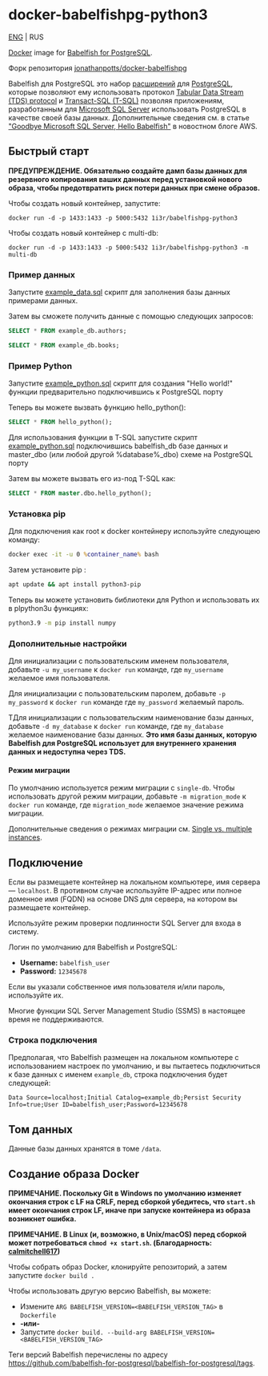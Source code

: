 # docker-babelfishpg-python3
[ENG](https://github.com/ArchaicLier/docker-babelfishpg-python3/blob/main/README.md) | RUS

[Docker](https://www.docker.com/) image for [Babelfish for PostgreSQL](https://babelfishpg.org/).

Форк репозитория [jonathanpotts/docker-babelfishpg](https://github.com/jonathanpotts/docker-babelfishpg)


Babelfish для PostgreSQL это набор [расширений](https://github.com/babelfish-for-postgresql/babelfish_extensions) для [PostgreSQL](https://www.postgresql.org/), которые позволяют ему использовать протокол  [Tabular Data Stream (TDS) protocol](https://docs.microsoft.com/openspecs/windows_protocols/ms-tds) и [Transact-SQL (T-SQL)](https://docs.microsoft.com/sql/t-sql/language-reference) позволяя приложениям, разработанным для [Microsoft SQL Server](https://docs.microsoft.com/sql/sql-server) использовать PostgreSQL в качестве своей базы данных. Дополнительные сведения см. в статье ["Goodbye Microsoft SQL Server, Hello Babelfish"](https://aws.amazon.com/blogs/aws/goodbye-microsoft-sql-server-hello-babelfish/) в новостном блоге AWS.

## Быстрый старт

**ПРЕДУПРЕЖДЕНИЕ. Обязательно создайте дамп базы данных для резервного копирования ваших данных перед установкой нового образа, чтобы предотвратить риск потери данных при смене образов.**

Чтобы создать новый контейнер, запустите:

`docker run -d -p 1433:1433 -p 5000:5432 1i3r/babelfishpg-python3`

Чтобы создать новый контейнер с multi-db:

`docker run -d -p 1433:1433 -p 5000:5432 1i3r/babelfishpg-python3 -m multi-db`

### Пример данных

Запустите [example_data.sql](https://github.com/ArchaicLier/docker-babelfishpg-python3/blob/main/example_data.sql) скрипт для заполнения базы данных примерами данных.

Затем вы сможете получить данные с помощью следующих запросов:

```sql
SELECT * FROM example_db.authors;
```

```sql
SELECT * FROM example_db.books;
```

### Пример Python

Запустите [example_python.sql](https://github.com/ArchaicLier/docker-babelfishpg-python3/blob/main/example_python.sql) скрипт для создания "Hello world!" функции предварительно подключившись к PostgreSQL порту

Теперь вы можете вызвать функцию hello_python():

```sql
SELECT * FROM hello_python();
```

Для использования функции в T-SQL запустите скрипт [example_python.sql](https://github.com/ArchaicLier/docker-babelfishpg-python3/blob/main/example_python.sql) подключившись babelfish_db базе данных и master_dbo (или любой другой %database%_dbo) схеме на PostgreSQL порту

Затем вы можете вызвать его из-под T-SQL как:
```sql
SELECT * FROM master.dbo.hello_python();
```

### Установка pip

Для подключения как root к docker контейнеру используйте следующею команду:

```cmd
docker exec -it -u 0 %container_name% bash
```

Затем установите pip :

```sh
apt update && apt install python3-pip
```

Теперь вы можете установить библиотеки для Python и использовать их в plpython3u функциях:

```sh
python3.9 -m pip install numpy
```

### Дополнительные настройки

Для инициализации с пользовательским именем пользователя, добавьте `-u my_username` к `docker run` команде, где `my_username` желаемое имя пользователя.

Для инициализации с пользовательским паролем, добавьте `-p my_password` к `docker run` команде где `my_password` желаемый пароль.

TДля инициализации с пользовательским наименование базы данных, добавьте `-d my_database` к `docker run` команде, где `my_database` желаемое наименование базы данных. **Это имя базы данных, которую Babelfish для PostgreSQL использует для внутреннего хранения данных и недоступна через TDS.**

#### Режим миграции

По умолчанию используется режим миграции с `single-db`.
Чтобы использовать другой режим миграции, добавьте `-m migration_mode` к `docker run` команде, где `migration_mode` желаемое значение режима миграции.

Дополнительные сведения о режимах миграции см. [Single vs. multiple instances](https://babelfishpg.org/docs/installation/single-multiple/).

## Подключение

Если вы размещаете контейнер на локальном компьютере, имя сервера — `localhost`. В противном случае используйте IP-адрес или полное доменное имя (FQDN) на основе DNS для сервера, на котором вы размещаете контейнер.

Используйте режим проверки подлинности SQL Server для входа в систему.

Логин по умолчанию для Babelfish и PostgreSQL:

* **Username:** `babelfish_user`
* **Password:** `12345678`

Если вы указали собственное имя пользователя и/или пароль, используйте их.

Многие функции SQL Server Management Studio (SSMS) в настоящее время не поддерживаются.

### Строка подключения

Предполагая, что Babelfish размещен на локальном компьютере с использованием настроек по умолчанию, и вы пытаетесь подключиться к базе данных с именем `example_db`, строка подключения будет следующей:

`Data Source=localhost;Initial Catalog=example_db;Persist Security Info=true;User ID=babelfish_user;Password=12345678`

## Том данных 

Данные базы данных хранятся в томе `/data`.

## Создание образа Docker

**ПРИМЕЧАНИЕ. Поскольку Git в Windows по умолчанию изменяет окончания строк с LF на CRLF, перед сборкой убедитесь, что `start.sh` имеет окончания строк LF, иначе при запуске контейнера из образа возникнет ошибка.**

**ПРИМЕЧАНИЕ. В Linux (и, возможно, в Unix/macOS) перед сборкой может потребоваться `chmod +x start.sh`. (Благодарность: [calmitchell617](https://github.com/calmitchell617))**

Чтобы собрать образ Docker, клонируйте репозиторий, а затем запустите `docker build .`

Чтобы использовать другую версию Babelfish, вы можете:
  * Измените `ARG BABELFISH_VERSION=<BABELFISH_VERSION_TAG>` в `Dockerfile`
  * **-или-**
  * Запустите `docker build. --build-arg BABELFISH_VERSION=<BABELFISH_VERSION_TAG>`

Теги версий Babelfish перечислены по адресу https://github.com/babelfish-for-postgresql/babelfish-for-postgresql/tags.
